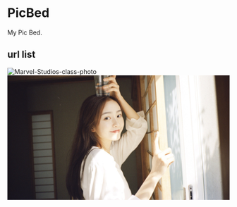 # PicBed
My Pic Bed.
## url list
![Marvel-Studios-class-photo](https://raw.githubusercontent.com/IlluminateDarkheat/PicBed/master/Marvel-Studios-class-photo.jpg)
![IMG_7285](https://raw.githubusercontent.com/IlluminateDarkheat/PicBed/master/IMG_7285.JPG)